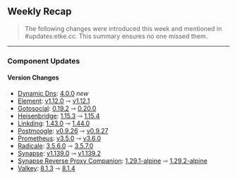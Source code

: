 ## Weekly Recap

> The following changes were introduced this week and mentioned in #updates:etke.cc. This summary ensures no one missed them.

---

### Component Updates

#### Version Changes

* [Dynamic Dns](https://github.com/linuxserver/docker-ddclient): [4.0.0](https://github.com/linuxserver/docker-ddclient/releases/tag/4.0.0) _new_
* [Element](https://github.com/element-hq/element-web): [v1.12.0](https://github.com/element-hq/element-web/releases/tag/v1.12.0) ⇾ [v1.12.1](https://github.com/element-hq/element-web/releases/tag/v1.12.1)
* [Gotosocial](https://github.com/superseriousbusiness/gotosocial): [0.19.2](https://github.com/superseriousbusiness/gotosocial/releases/tag/v0.19.2) ⇾ [0.20.0](https://github.com/superseriousbusiness/gotosocial/releases/tag/v0.20.0)
* [Heisenbridge](https://github.com/hifi/heisenbridge): [1.15.3](https://github.com/hifi/heisenbridge/releases/tag/1.15.3) ⇾ [1.15.4](https://github.com/hifi/heisenbridge/releases/tag/1.15.4)
* [Linkding](https://github.com/sissbruecker/linkding): [1.43.0](https://github.com/sissbruecker/linkding/releases/tag/v1.43.0) ⇾ [1.44.0](https://github.com/sissbruecker/linkding/releases/tag/v1.44.0)
* [Postmoogle](https://github.com/etkecc/postmoogle): [v0.9.26](https://github.com/etkecc/postmoogle/releases/tag/v0.9.26) ⇾ [v0.9.27](https://github.com/etkecc/postmoogle/releases/tag/v0.9.27)
* [Prometheus](https://github.com/prometheus/prometheus): [v3.5.0](https://github.com/prometheus/prometheus/releases/tag/v3.5.0) ⇾ [v3.6.0](https://github.com/prometheus/prometheus/releases/tag/v3.6.0)
* [Radicale](https://github.com/tomsquest/docker-radicale): [3.5.6.0](https://github.com/tomsquest/docker-radicale/releases/tag/3.5.6.0) ⇾ [3.5.7.0](https://github.com/tomsquest/docker-radicale/releases/tag/3.5.7.0)
* [Synapse](https://github.com/element-hq/synapse): [v1.139.0](https://github.com/element-hq/synapse/releases/tag/v1.139.0) ⇾ [v1.139.2](https://github.com/element-hq/synapse/releases/tag/v1.139.2)
* [Synapse Reverse Proxy Companion](https://github.com/nginx/nginx): [1.29.1-alpine](https://github.com/nginx/nginx/releases/tag/release-1.29.1) ⇾ [1.29.2-alpine](https://github.com/nginx/nginx/releases/tag/release-1.29.2)
* [Valkey](https://github.com/valkey-io/valkey): [8.1.3](https://github.com/valkey-io/valkey/releases/tag/8.1.3) ⇾ [8.1.4](https://github.com/valkey-io/valkey/releases/tag/8.1.4)
